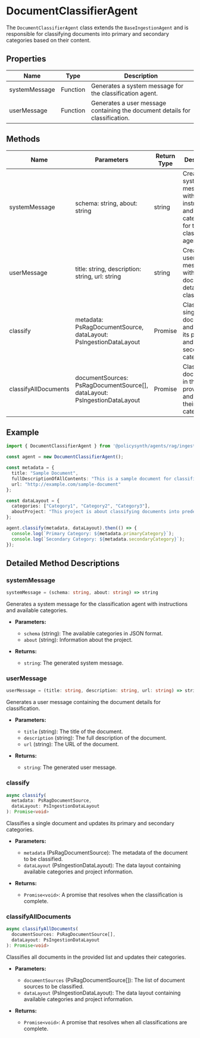 # DocumentClassifierAgent

The `DocumentClassifierAgent` class extends the `BaseIngestionAgent` and is responsible for classifying documents into primary and secondary categories based on their content.

## Properties

| Name           | Type     | Description                                                                 |
|----------------|----------|-----------------------------------------------------------------------------|
| systemMessage  | Function | Generates a system message for the classification agent.                    |
| userMessage    | Function | Generates a user message containing the document details for classification.|

## Methods

| Name                | Parameters                                                                 | Return Type | Description                                                                                       |
|---------------------|----------------------------------------------------------------------------|-------------|---------------------------------------------------------------------------------------------------|
| systemMessage       | schema: string, about: string                                              | string      | Creates a system message with instructions and available categories for the classification agent. |
| userMessage         | title: string, description: string, url: string                            | string      | Creates a user message with the document details to be classified.                                |
| classify            | metadata: PsRagDocumentSource, dataLayout: PsIngestionDataLayout           | Promise<void> | Classifies a single document and updates its primary and secondary categories.                    |
| classifyAllDocuments| documentSources: PsRagDocumentSource[], dataLayout: PsIngestionDataLayout  | Promise<void> | Classifies all documents in the provided list and updates their categories.                       |

## Example

```typescript
import { DocumentClassifierAgent } from '@policysynth/agents/rag/ingestion/docClassifier.js';

const agent = new DocumentClassifierAgent();

const metadata = {
  title: "Sample Document",
  fullDescriptionOfAllContents: "This is a sample document for classification.",
  url: "http://example.com/sample-document"
};

const dataLayout = {
  categories: ["Category1", "Category2", "Category3"],
  aboutProject: "This project is about classifying documents into predefined categories."
};

agent.classify(metadata, dataLayout).then(() => {
  console.log(`Primary Category: ${metadata.primaryCategory}`);
  console.log(`Secondary Category: ${metadata.secondaryCategory}`);
});
```

## Detailed Method Descriptions

### systemMessage

```typescript
systemMessage = (schema: string, about: string) => string
```

Generates a system message for the classification agent with instructions and available categories.

- **Parameters:**
  - `schema` (string): The available categories in JSON format.
  - `about` (string): Information about the project.

- **Returns:**
  - `string`: The generated system message.

### userMessage

```typescript
userMessage = (title: string, description: string, url: string) => string
```

Generates a user message containing the document details for classification.

- **Parameters:**
  - `title` (string): The title of the document.
  - `description` (string): The full description of the document.
  - `url` (string): The URL of the document.

- **Returns:**
  - `string`: The generated user message.

### classify

```typescript
async classify(
  metadata: PsRagDocumentSource,
  dataLayout: PsIngestionDataLayout
): Promise<void>
```

Classifies a single document and updates its primary and secondary categories.

- **Parameters:**
  - `metadata` (PsRagDocumentSource): The metadata of the document to be classified.
  - `dataLayout` (PsIngestionDataLayout): The data layout containing available categories and project information.

- **Returns:**
  - `Promise<void>`: A promise that resolves when the classification is complete.

### classifyAllDocuments

```typescript
async classifyAllDocuments(
  documentSources: PsRagDocumentSource[],
  dataLayout: PsIngestionDataLayout
): Promise<void>
```

Classifies all documents in the provided list and updates their categories.

- **Parameters:**
  - `documentSources` (PsRagDocumentSource[]): The list of document sources to be classified.
  - `dataLayout` (PsIngestionDataLayout): The data layout containing available categories and project information.

- **Returns:**
  - `Promise<void>`: A promise that resolves when all classifications are complete.
```